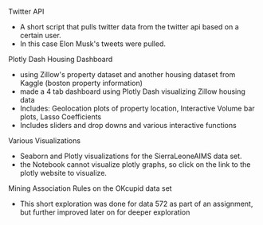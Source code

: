 
Twitter API
- A short script that pulls twitter data from the twitter api based on a certain user.
- In this case Elon Musk's tweets were pulled. 

Plotly Dash Housing Dashboard
- using Zillow's property dataset and another housing dataset from Kaggle (boston property information)
- made a 4 tab dashboard using Plotly Dash visualizing Zillow housing data
- Includes: Geolocation plots of property location, Interactive Volume bar plots, Lasso Coefficients
- Includes sliders and drop downs and various interactive functions 

Various Visualizations
- Seaborn and Plotly visualizations for the SierraLeoneAIMS data set. 
- the Notebook cannot visualize plotly graphs, so click on the link to the plotly website to visualize. 

Mining Association Rules on the OKcupid data set
- This short exploration was done for data 572 as part of an assignment, but further improved later on for deeper exploration



